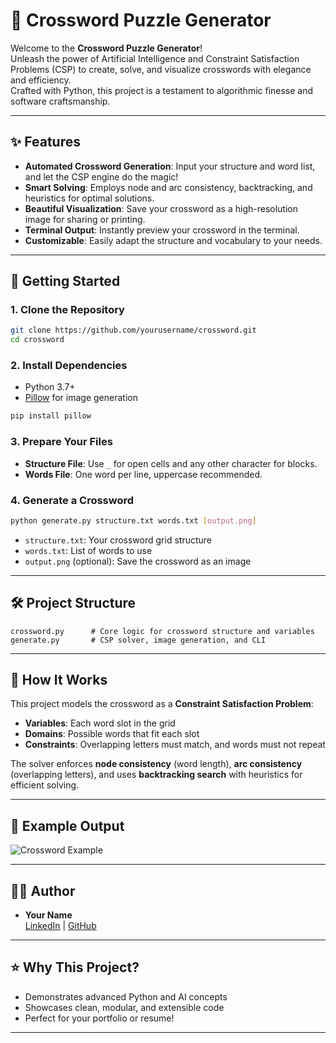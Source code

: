 # 🧩 Crossword Puzzle Generator

Welcome to the **Crossword Puzzle Generator**!  
Unleash the power of Artificial Intelligence and Constraint Satisfaction Problems (CSP) to create, solve, and visualize crosswords with elegance and efficiency.  
Crafted with Python, this project is a testament to algorithmic finesse and software craftsmanship.

---

## ✨ Features

- **Automated Crossword Generation**: Input your structure and word list, and let the CSP engine do the magic!
- **Smart Solving**: Employs node and arc consistency, backtracking, and heuristics for optimal solutions.
- **Beautiful Visualization**: Save your crossword as a high-resolution image for sharing or printing.
- **Terminal Output**: Instantly preview your crossword in the terminal.
- **Customizable**: Easily adapt the structure and vocabulary to your needs.

---

## 🚀 Getting Started

### 1. Clone the Repository

```sh
git clone https://github.com/yourusername/crossword.git
cd crossword
```

### 2. Install Dependencies

- Python 3.7+
- [Pillow](https://python-pillow.org/) for image generation

```sh
pip install pillow
```

### 3. Prepare Your Files

- **Structure File**: Use `_` for open cells and any other character for blocks.
- **Words File**: One word per line, uppercase recommended.

### 4. Generate a Crossword

```sh
python generate.py structure.txt words.txt [output.png]
```

- `structure.txt`: Your crossword grid structure
- `words.txt`: List of words to use
- `output.png` (optional): Save the crossword as an image

---

## 🛠️ Project Structure

```
crossword.py      # Core logic for crossword structure and variables
generate.py       # CSP solver, image generation, and CLI
```

---

## 🧠 How It Works

This project models the crossword as a **Constraint Satisfaction Problem**:
- **Variables**: Each word slot in the grid
- **Domains**: Possible words that fit each slot
- **Constraints**: Overlapping letters must match, and words must not repeat

The solver enforces **node consistency** (word length), **arc consistency** (overlapping letters), and uses **backtracking search** with heuristics for efficient solving.

---

## 📸 Example Output

![Crossword Example](assets/example.png)

---

## 👨‍💻 Author

- **Your Name**  
  [LinkedIn](https://linkedin.com/in/yourprofile) | [GitHub](https://github.com/yourusername)

---

## ⭐️ Why This Project?

- Demonstrates advanced Python and AI concepts
- Showcases clean, modular, and extensible code
- Perfect for your portfolio or resume!

---

